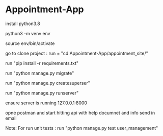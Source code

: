 # Appointment-App

install python3.8


python3 -m venv env

source env/bin/activate

go to clone project : run = "cd Appointment-App/appointment_site/"

run "pip install -r requirements.txt"

run "python manage.py migrate"

run "python manage.py createsuperser"

run "python manage.py runserver"

ensure server is running 127.0.0.1:8000

opne postman and start hitting api with help documnet and info send in email

Note: For run unit tests : run "python manage.py test user_management"
